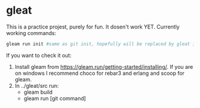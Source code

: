 # gleat

This is a practice projest, purely for fun. It dosen't work YET. Currently working commands:
```sh
gleam run init #same as git init, hopefully will be replaced by gleat init

```

If you want to check it out:
1. Install gleam from https://gleam.run/getting-started/installing/. If you are on windows I recommend choco for rebar3 and erlang and scoop for gleam.
2. In ../gleat/src run:
    - gleam build
    - gleam run [git command]

